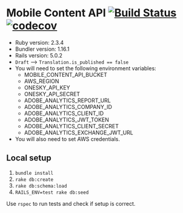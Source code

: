 # Mobile Content API [![Build Status](https://travis-ci.org/CruGlobal/mobile-content-api.svg?branch=master)](https://travis-ci.org/CruGlobal/mobile-content-api) [![codecov](https://codecov.io/gh/CruGlobal/mobile-content-api/branch/master/graph/badge.svg)](https://codecov.io/gh/CruGlobal/mobile-content-api)

* Ruby version: 2.3.4
* Bundler version: 1.16.1
* Rails version: 5.0.2
* `Draft` --> `Translation.is_published == false`
* You will need to set the following environment variables:
    * MOBILE_CONTENT_API_BUCKET
    * AWS_REGION
    * ONESKY_API_KEY
    * ONESKY_API_SECRET
    * ADOBE_ANALYTICS_REPORT_URL
    * ADOBE_ANALYTICS_COMPANY_ID
    * ADOBE_ANALYTICS_CLIENT_ID
    * ADOBE_ANALYTICS_JWT_TOKEN
    * ADOBE_ANALYTICS_CLIENT_SECRET
    * ADOBE_ANALYTICS_EXCHANGE_JWT_URL
* You will also need to set AWS credentials.


## Local setup

1. `bundle install`
1. `rake db:create`
1. `rake db:schema:load`
1. `RAILS_ENV=test rake db:seed`

Use `rspec` to run tests and check if setup is correct.
